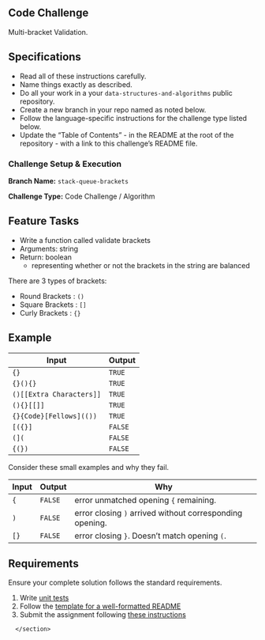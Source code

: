<section style="height: auto;">
        <h1 id="code-challenge">Code Challenge</h1>

<p>Multi-bracket Validation.</p>

<h2 id="specifications">Specifications</h2>

<ul>
  <li>Read all of these instructions carefully.</li>
  <li>Name things exactly as described.</li>
  <li>Do all your work in a your <code class="language-plaintext highlighter-rouge">data-structures-and-algorithms</code> public repository.</li>
  <li>Create a new branch in your repo named as noted below.</li>
  <li>Follow the language-specific instructions for the challenge type listed below.</li>
  <li>Update the “Table of Contents” - in the README at the root of the repository - with a link to this challenge’s README file.</li>
</ul>

<h3 id="challenge-setup--execution">Challenge Setup &amp; Execution</h3>

<p><strong>Branch Name:</strong> <code class="language-plaintext highlighter-rouge">stack-queue-brackets</code></p>

<p><strong>Challenge Type:</strong> Code Challenge / Algorithm</p>

<h2 id="feature-tasks">Feature Tasks</h2>

<ul>
  <li>Write a function called validate brackets</li>
  <li>Arguments: string</li>
  <li>Return: boolean
    <ul>
      <li>representing whether or not the brackets in the string are balanced</li>
    </ul>
  </li>
</ul>

<p>There are 3 types of brackets:</p>

<ul>
  <li>Round Brackets : <code class="language-plaintext highlighter-rouge">()</code></li>
  <li>Square Brackets : <code class="language-plaintext highlighter-rouge">[]</code></li>
  <li>Curly Brackets : <code class="language-plaintext highlighter-rouge">{}</code></li>
</ul>

<h2 id="example">Example</h2>

<table>
  <thead>
    <tr>
      <th>Input</th>
      <th>Output</th>
    </tr>
  </thead>
  <tbody>
    <tr>
      <td><code class="language-plaintext highlighter-rouge">{}</code></td>
      <td><code class="language-plaintext highlighter-rouge">TRUE</code></td>
    </tr>
    <tr>
      <td><code class="language-plaintext highlighter-rouge">{}(){}</code></td>
      <td><code class="language-plaintext highlighter-rouge">TRUE</code></td>
    </tr>
    <tr>
      <td><code class="language-plaintext highlighter-rouge">()[[Extra Characters]]</code></td>
      <td><code class="language-plaintext highlighter-rouge">TRUE</code></td>
    </tr>
    <tr>
      <td><code class="language-plaintext highlighter-rouge">(){}[[]]</code></td>
      <td><code class="language-plaintext highlighter-rouge">TRUE</code></td>
    </tr>
    <tr>
      <td><code class="language-plaintext highlighter-rouge">{}{Code}[Fellows](())</code></td>
      <td><code class="language-plaintext highlighter-rouge">TRUE</code></td>
    </tr>
    <tr>
      <td><code class="language-plaintext highlighter-rouge">[({}]</code></td>
      <td><code class="language-plaintext highlighter-rouge">FALSE</code></td>
    </tr>
    <tr>
      <td><code class="language-plaintext highlighter-rouge">(](</code></td>
      <td><code class="language-plaintext highlighter-rouge">FALSE</code></td>
    </tr>
    <tr>
      <td><code class="language-plaintext highlighter-rouge">{(})</code></td>
      <td><code class="language-plaintext highlighter-rouge">FALSE</code></td>
    </tr>
  </tbody>
</table>

<p>Consider these small examples and why they fail.</p>

<table>
  <thead>
    <tr>
      <th>Input</th>
      <th>Output</th>
      <th>Why</th>
    </tr>
  </thead>
  <tbody>
    <tr>
      <td><code class="language-plaintext highlighter-rouge">{</code></td>
      <td><code class="language-plaintext highlighter-rouge">FALSE</code></td>
      <td>error unmatched opening <code class="language-plaintext highlighter-rouge">{</code> remaining.</td>
    </tr>
    <tr>
      <td><code class="language-plaintext highlighter-rouge">)</code></td>
      <td><code class="language-plaintext highlighter-rouge">FALSE</code></td>
      <td>error closing <code class="language-plaintext highlighter-rouge">)</code> arrived without corresponding opening.</td>
    </tr>
    <tr>
      <td><code class="language-plaintext highlighter-rouge">[}</code></td>
      <td><code class="language-plaintext highlighter-rouge">FALSE</code></td>
      <td>error closing <code class="language-plaintext highlighter-rouge">}</code>. Doesn’t match opening <code class="language-plaintext highlighter-rouge">(</code>.</td>
    </tr>
  </tbody>
</table>

<h2 id="requirements">Requirements</h2>

<p>Ensure your complete solution follows the standard requirements.</p>

<ol>
  <li>Write <a href="../../Challenge_Testing" target="_blank">unit tests</a></li>
  <li>Follow the <a href="../../Challenge_Documentation" target="_blank">template for a well-formatted README</a></li>
  <li>Submit the assignment following <a href="../../Challenge_Submission" target="_blank">these instructions</a></li>
</ol>


      </section>